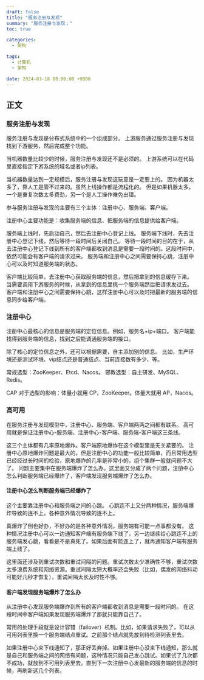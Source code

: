 ```yaml
---
draft: false
title: "服务注册与发现"
summary: "服务注册与发现；"
toc: true

categories:
  - 架构

tags:
  - 计算机
  - 架构

date: 2024-03-18 08:00:00 +0800
---
```


## 正文

### 服务注册与发现

服务注册与发现是分布式系统中的一个组成部分。
上游服务通过服务注册与发现找到下游服务，然后完成整个功能。

当机器数量比较少的时候，服务注册与发现还不是必须的。
上游系统可以在代码里直接指定下游系统的域名或者ip列表。

当机器数量达到一定规模后，服务注册与发现这玩意是一定要上的。
因为机器太多了，靠人工是管不过来的。虽然上线操作都是流程化的。
但是如果机器太多，一个是重复次数太多费劲，另一个是人工操作难免出错。

参与服务注册与发现的主要有三个主体：注册中心、服务端、客户端。

注册中心主要功能是：收集服务端的信息、把服务端的信息提供给客户端。

服务端上线时，先启动自己，然后去注册中心登记上线。
服务端下线时，先去注册中心登记下线，然后等待一段时间后关闭自己。
等待一段时间的目的在于，从去注册中心登记下线到所有的客户端都收到消息是需要一段时间的。这段时间中，依然可能会有客户端的请求过来。
服务端和注册中心之间需要保持心跳，注册中心可以及时知道服务端的状态。

客户端比较简单，去注册中心获取服务端的信息，然后把拿到的信息缓存下来。
当需要调用下游服务的时候，从拿到的信息里挑一个服务端然后把请求发过去。
客户端和注册中心之间需要保持心跳，这样注册中心可以及时把最新的服务端的信息同步给客户端。

### 注册中心

注册中心最核心的信息是服务端的定位信息。例如，服务名+ip+端口。
客户端能找得到服务端的信息，找到之后能调通服务端的接口。

除了核心的定位信息之外，还可以根据需要，自主添加别的信息。
比如，生产环境还是测试环境、vip结点还是普通结点、当前连接数有多少、等。

常规选型：ZooKeeper、Etcd、Nacos。
邪教选型：自主研发、MySQL、Redis。

CAP 对于选型的影响：体量小就用 CP，ZooKeeper。体量大就用 AP，Nacos。

### 高可用

在服务注册与发现模型中，注册中心、服务端、客户端两两之间都有联系。
高可用就是保证注册中心-服务端、注册中心-客户端、服务端-客户端这三条线。

这三个主体都有几率原地爆炸。客户端原地爆炸在这个模型里是无关紧要的。
注册中心原地爆炸问题是最大的，但是注册中心的功能一般比较简单，而且常用选型已经经过长时间的检验，原地爆炸的几率是非常小的，组个集群一般就问题不大了。
问题主要集中在服务端爆炸了怎么办。这里面又分成了两个问题，注册中心怎么判断服务端已经爆炸了，客户端发现服务端爆炸了怎么办。

#### 注册中心怎么判断服务端已经爆炸了

这个主要靠注册中心和服务端之间的心跳。
心跳连不上又分两种情况，服务端爆炸导致的连不上，各种意外情况导致的连不上。

真爆炸了倒也好办，不好办的是各种意外情况，服务端有可能一点事都没有。
这种情况注册中心可以一边通知客户端有服务端下线了，另一边继续给心跳连不上的服务端发心跳，看看是不是真死了。如果后面有能连上了，就再通知客户端有服务端上线了。

这里面还涉及到重试次数和重试间隔的问题。重试次数太少准确性不够，重试次数太多浪费系统和网络资源。重试间隔太短大概率还会失败（比如，偶发的网络抖动可能好几秒才恢复），重试间隔太长及时性不够。

#### 客户端发现服务端爆炸了怎么办

从注册中心发现服务端爆炸到所有的客户端都收到消息是需要一段时间的。
在这段时间中客户端如果发现服务端爆炸了那就只能靠自己了。

常用的处理手段就是设计容错（failover）机制。比如，如果请求失败了，可以从可用列表里换一个服务端结点重试。之前那个结点就先放到待检测列表里去。

如果注册中心来下线通知了，那正好丢弃掉。如果注册中心没来下线通知，那么就是自己和服务端之间的网络有问题，这种情况只能自己发心跳试。如果试了几次都不成功，就放到不可用列表里去。直到下一次注册中心发最新的服务端的信息的时候，再刷新这几个列表。
